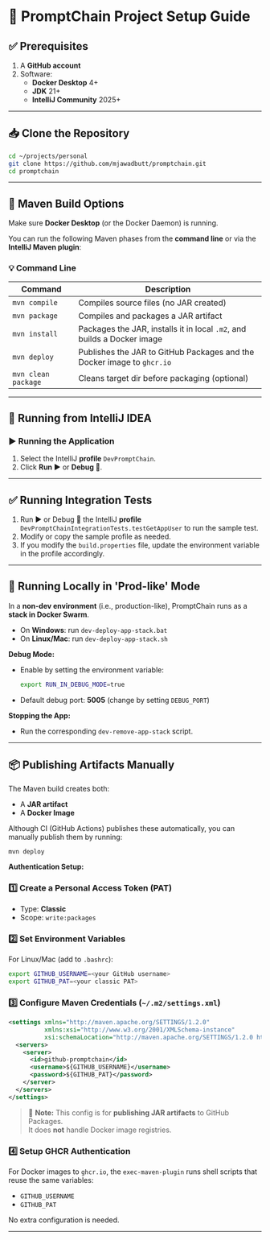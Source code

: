 # 🚀 PromptChain Project Setup Guide

## ✅ Prerequisites

1. A **GitHub account**
2. Software:
    - **Docker Desktop** 4+
    - **JDK** 21+
    - **IntelliJ Community** 2025+

---

## 📥 Clone the Repository

```bash
cd ~/projects/personal
git clone https://github.com/mjawadbutt/promptchain.git
cd promptchain
```

---

## 🔧 Maven Build Options

Make sure **Docker Desktop** (or the Docker Daemon) is running.

You can run the following Maven phases from the **command line** or via the **IntelliJ Maven plugin**:

### 💡 Command Line

| Command               | Description                                                                 |
|-----------------------|-----------------------------------------------------------------------------|
| `mvn compile`         | Compiles source files (no JAR created)                                      |
| `mvn package`         | Compiles and packages a JAR artifact                                        |
| `mvn install`         | Packages the JAR, installs it in local `.m2`, and builds a Docker image     |
| `mvn deploy`          | Publishes the JAR to GitHub Packages and the Docker image to `ghcr.io`      |
| `mvn clean package`   | Cleans target dir before packaging (optional)                               |

---

## 🧠 Running from IntelliJ IDEA

### ▶️ Running the Application

1. Select the IntelliJ **profile** `DevPromptChain`.
2. Click **Run ▶️** or **Debug 🐞**.

---

## ✅ Running Integration Tests

1. Run ▶️ or Debug 🐞 the IntelliJ **profile** `DevPromptChainIntegrationTests.testGetAppUser` to run the sample test.
2. Modify or copy the sample profile as needed.
3. If you modify the `build.properties` file, update the environment variable in the profile accordingly.

---

## 🧠 Running Locally in 'Prod-like' Mode

In a **non-dev environment** (i.e., production-like), PromptChain runs as a **stack in Docker Swarm**.

- On **Windows**: run `dev-deploy-app-stack.bat`
- On **Linux/Mac**: run `dev-deploy-app-stack.sh`

**Debug Mode:**
- Enable by setting the environment variable:
  ```bash
  export RUN_IN_DEBUG_MODE=true
  ```
- Default debug port: **5005** (change by setting `DEBUG_PORT`)

**Stopping the App:**
- Run the corresponding `dev-remove-app-stack` script.

---

## 📦 Publishing Artifacts Manually

The Maven build creates both:
- A **JAR artifact**
- A **Docker Image**

Although CI (GitHub Actions) publishes these automatically, you can manually publish them by running:

```bash
mvn deploy
```

**Authentication Setup:**

### 1️⃣ Create a Personal Access Token (PAT)
- Type: **Classic**
- Scope: `write:packages`

### 2️⃣ Set Environment Variables
For Linux/Mac (add to `.bashrc`):
```bash
export GITHUB_USERNAME=<your GitHub username>
export GITHUB_PAT=<your classic PAT>
```

### 3️⃣ Configure Maven Credentials (`~/.m2/settings.xml`)
```xml
<settings xmlns="http://maven.apache.org/SETTINGS/1.2.0"
          xmlns:xsi="http://www.w3.org/2001/XMLSchema-instance"
          xsi:schemaLocation="http://maven.apache.org/SETTINGS/1.2.0 https://maven.apache.org/xsd/settings-1.2.0.xsd">
  <servers>
    <server>
      <id>github-promptchain</id>
      <username>${GITHUB_USERNAME}</username>
      <password>${GITHUB_PAT}</password>
    </server>
  </servers>
</settings>
```
> 📝 **Note:** This config is for **publishing JAR artifacts** to GitHub Packages.  
> It does **not** handle Docker image registries.

### 4️⃣ Setup GHCR Authentication
For Docker images to `ghcr.io`, the `exec-maven-plugin` runs shell scripts that reuse the same variables:
- `GITHUB_USERNAME`
- `GITHUB_PAT`

No extra configuration is needed.

---
